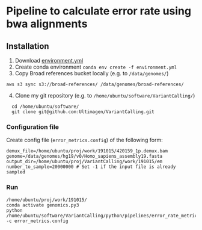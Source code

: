 # Pipeline to calculate error rate using bwa alignments

## Installation
1. Download [environment.yml](https://github.com/Ultimagen/VariantCalling/blob/master/setup/environment.yml)
2. Create conda environment `conda env create -f environment.yml`
3. Copy Broad references bucket locally (e.g. to `/data/genomes/`)

`aws s3 sync s3://broad-references/ /data/genomes/broad-references/`

4. Clone my git repository (e.g. to `/home/ubuntu/software/VariantCalling/`)
```
  cd /home/ubuntu/software/
  git clone git@github.com:Ultimagen/VariantCalling.git
```

### Configuration file
Create config file (`error_metrics.config`) of the following form: 

```
demux_file=/home/ubuntu/proj/work/191015/420159_1p.demux.bam
genome=/data/genomes/hg19/v0/Homo_sapiens_assembly19.fasta
output_dir=/home/ubuntu/proj/VariantCalling/work/191015/em
number_to_sample=20000000 # Set -1 if the input file is already sampled
```

### Run
```
/home/ubuntu/proj/work/191015/
conda activate genomics.py3
python /home/ubuntu/software/VariantCalling/python/pipelines/error_rate_metrics_pipeline.py -c error_metrics.config
```
